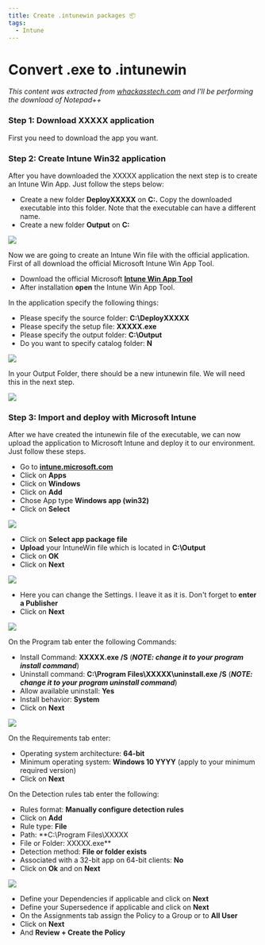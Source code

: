 ```yaml
---
title: Create .intunewin packages 📦
tags:
  - Intune
---
```

# Convert .exe to .intunewin

*This content was extracted from [whackasstech.com](https://whackasstech.com/microsoft/msintune/how-to-deploy-notepad-with-microsoft-intune/) and I'll be performing the download of Notepad++*

### Step 1: Download XXXXX application

First you need to download the app you want.

### Step 2: Create Intune Win32 application

After you have downloaded the XXXXX application the next step is to create an Intune Win App. Just follow the steps below:

- Create a new folder **DeployXXXXX** on **C:.** Copy the downloaded executable into this folder. Note that the executable can have a different name.
- Create a new folder **Output** on **C:**

![](Pasted%20image%2020250402113110.png)

Now we are going to create an Intune Win file with the official application. First of all download the official Microsoft Intune Win App Tool.

- Download the official Microsoft [**Intune Win App Tool**](https://github.com/Microsoft/Microsoft-Win32-Content-Prep-Tool/raw/master/IntuneWinAppUtil.exe)
- After installation **open** the Intune Win App Tool.

In the application specify the following things:

- Please specify the source folder: **C:\DeployXXXXX**
- Please specify the setup file: **XXXXX.exe**
- Please specify the output folder: **C:\Output**
- Do you want to specify catalog folder: **N**

![](Pasted%20image%2020250402113203.png)

In your Output Folder, there should be a new intunewin file. We will need this in the next step.

![](Pasted%20image%2020250402113213.png)

### Step 3: Import and deploy with Microsoft Intune

After we have created the intunewin file of the executable, we can now upload the application to Microsoft Intune and deploy it to our environment. Just follow these steps.

- Go to [**intune.microsoft.com**](https://intune.microsoft.com/)
- Click on **Apps**
- Click on **Windows**
- Click on **Add**
- Chose App type **Windows app (win32)**
- Click on **Select**

![](Pasted%20image%2020250402113251.png)

- Click on **Select app package file**
- **Upload** your IntuneWin file which is located in **C:\Output**
- Click on **OK**
- Click on **Next**

![](Pasted%20image%2020250402113304.png)

- Here you can change the Settings. I leave it as it is. Don't forget to **enter a Publisher**
- Click on **Next**

![](Pasted%20image%2020250402113325.png)

On the Program tab enter the following Commands:

- Install Command: **XXXXX.exe /S** (***NOTE: change it to your program install command***)
- Uninstall command: **C:\Program Files\XXXXX\uninstall.exe /S** (***NOTE: change it to your program uninstall command***)
- Allow available uninstall: **Yes**
- Install behavior: **System**
- Click on **Next**

![](Pasted%20image%2020250402113448.png)

On the Requirements tab enter:

- Operating system architecture: **64-bit**
- Minimum operating system: **Windows 10 YYYY** (apply to your minimum required version)
- Click on **Next**

On the Detection rules tab enter the following:

- Rules format: **Manually configure detection rules**
- Click on **Add**
- Rule type: **File**
- Path: **C:\Program Files\XXXXX
- File or Folder: XXXXX.exe**
- Detection method: **File or folder exists**
- Associated with a 32-bit app on 64-bit clients: **No**
- Click on **Ok** and on **Next**

![](Pasted%20image%2020250402113529.png)

- Define your Dependencies if applicable and click on **Next**
- Define your Supersedence if applicable and click on **Next**
- On the Assignments tab assign the Policy to a Group or to **All User**
- Click on **Next**
- And **Review + Create the Policy**